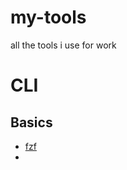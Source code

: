 # my-tools
all the tools i use for work


# CLI

## Basics

* [fzf](https://github.com/junegunn/fzf=)
* 
